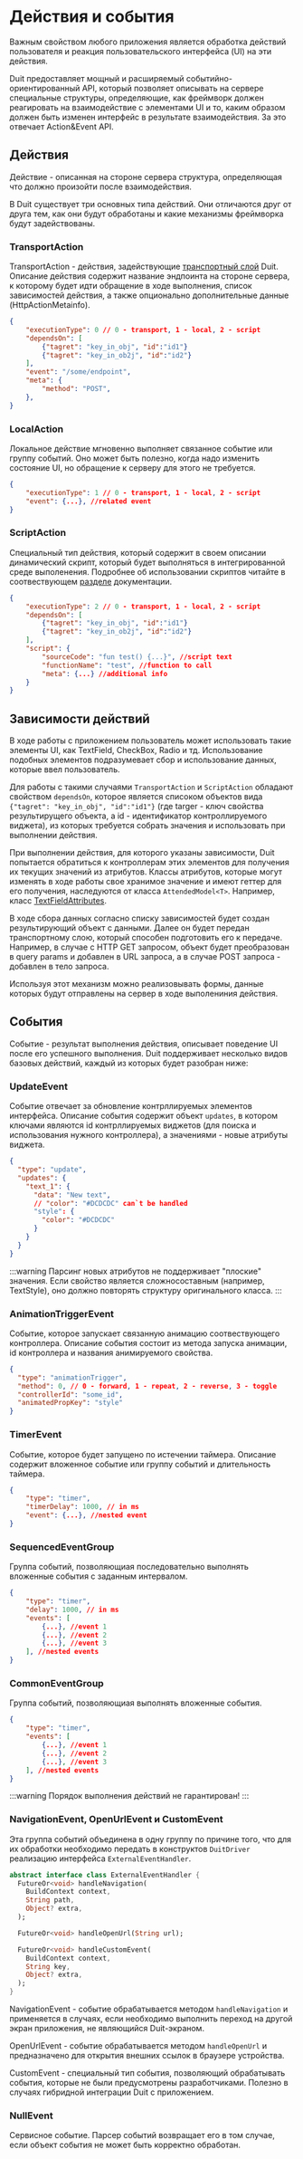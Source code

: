# Действия и события

Важным свойством любого приложения является обработка действий пользователя и реакция пользовательского интерфейса (UI) на эти действия.

Duit предоставляет мощный и расширяемый событийно-ориентированный API, который позволяет описывать на сервере специальные структуры, определяющие, как фреймворк должен реагировать на взаимодействие с элементами UI и то, каким образом должен быть изменен интерфейс в результате взаимодействия. За это отвечает Action&Event API.

## Действия

Действие - описанная на стороне сервера структура, определяющая что должно произойти после взаимодействия.

В Duit существует три основных типа действий. Они отличаются друг от друга тем, как они будут обработаны и какие механизмы фреймворка будут задействованы.

### TransportAction

TransportAction - действия, задействующие [транспортный слой](/docs/core_concepts/transport_layer) Duit. Описание действия содержит название эндпоинта на стороне сервера, к которому будет идти обращение в ходе выполнения, список зависимостей действия, а также опционально дополнительные данные (HttpActionMetainfo).

```json
{
    "executionType": 0 // 0 - transport, 1 - local, 2 - script
    "dependsOn": [
        {"tagret": "key_in_obj", "id":"id1"}
        {"tagret": "key_in_ob2j", "id":"id2"}
    ],
    "event": "/some/endpoint",
    "meta": {
        "method": "POST",
    },
}
```

### LocalAction

Локальное действие мгновенно выполняет связанное событие или группу событий. Оно может быть полезно, когда надо изменить состояние UI, но обращение к серверу для этого не требуется.

```json
{
    "executionType": 1 // 0 - transport, 1 - local, 2 - script
    "event": {...}, //related event
}
```

### ScriptAction

Специальный тип действия, который содержит в своем описании динамический скрипт, который будет выполняться в интегрированной среде выполенения. Подробнее об использовании скриптов читайте в соотвествующем [разделе](/docs/advanced_tech//scripting.md) документации.

```json
{
    "executionType": 2 // 0 - transport, 1 - local, 2 - script
    "dependsOn": [
        {"tagret": "key_in_obj", "id":"id1"}
        {"tagret": "key_in_ob2j", "id":"id2"}
    ],
    "script": {
        "sourceCode": "fun test() {...}", //script text
        "functionName": "test", //function to call
        "meta": {...} //additional info
    }
}
```

## Зависимости действий

В ходе работы с приложением пользователь может использовать такие элементы UI, как TextField, CheckBox, Radio и тд. Использование подобных элементов подразумевает сбор и использование данных, которые ввел пользователь.

Для работы с такими случаями `TransportAction` и `ScriptAction` обладают свойством `dependsOn`, которое является списоком объектов вида `{"tagret": "key_in_obj", "id":"id1"}` (где targer - ключ свойства результирущего объекта, а id - идентификатор контроллируемого виджета), из которых требуется собрать значения и использовать при выполнении действия.

При выполнении действия, для которого указаны зависимости, Duit попытается обратиться к контроллерам этих элементов для получения их текущих значений из атрибутов. Классы атрибутов, которые могут изменять в ходе работы свое хранимое значение и имеют геттер для его получения, наследуются от класса `AttendedModel<T>`. Например, класс [TextFieldAttributes](https://github.com/Duit-Foundation/flutter_duit/blob/main/lib/src/attributes/text_field_attrs.dart).

В ходе сбора данных согласно списку зависимостей будет создан результирующий объект с данными. Далее он будет передан транспортному слою, который способен подготовить его к передаче. Например, в случае с HTTP GET запросом, объект будет преобразован в query params и добавлен в URL запроса, а в случае POST запроса - добавлен в тело запроса.

Используя этот механизм можно реализовывать формы, данные которых будут отправлены на сервер в ходе выполениния действия.

## События

Событие - результат выполнения действия, описывает поведение UI после его успешного выполнения.
Duit поддерживает несколько видов базовых действий, каждый из которых будет разобран ниже:

### UpdateEvent

Событие отвечает за обновление контрллируемых элементов интерфейса. Описание события содержит объект `updates`,
в котором ключами являются id контрллируемых виджетов (для поиска и использования нужного контроллера), а значениями - новые атрибуты виджета.

```json
{
  "type": "update",
  "updates": {
    "text_1": {
      "data": "New text",
      // "color": "#DCDCDC" сan`t be handled
      "style": {
        "color": "#DCDCDC"
      }
    }
  }
}
```

:::warning
Парсинг новых атрибутов не поддерживает "плоские" значения. Если свойство является сложносоставным (например, TextStyle), оно должно повторять структуру оригинального класса.
:::

### AnimationTriggerEvent

Событие, которое запускает связанную анимацию соотвествующего контроллера. Описание события состоит из метода запуска анимации, id контроллера и названия анимируемого свойства.

```json
{
  "type": "animationTrigger",
  "method": 0, // 0 - forward, 1 - repeat, 2 - reverse, 3 - toggle
  "controllerId": "some_id",
  "animatedPropKey": "style"
}
```

### TimerEvent

Событие, которое будет запущено по истечении таймера. Описание содержит вложенное событие или группу событий и длительность таймера.

```json
{
    "type": "timer",
    "timerDelay": 1000, // in ms
    "event": {...}, //nested event
}
```

### SequencedEventGroup

Группа событий, позволяющиая последовательно выполнять вложенные события с заданным интервалом.

```json
{
    "type": "timer",
    "delay": 1000, // in ms
    "events": [
        {...}, //event 1
        {...}, //event 2
        {...}, //event 3
    ], //nested events
}
```

### CommonEventGroup

Группа событий, позволяющиая выполнять вложенные события.

```json
{
    "type": "timer",
    "events": [
        {...}, //event 1
        {...}, //event 2
        {...}, //event 3
    ], //nested events
}
```

:::warning
Порядок выполнения действий не гарантирован!
:::

### NavigationEvent, OpenUrlEvent и CustomEvent

Эта группа событий объединена в одну группу по причине того, что для их обработки необходимо передать в конструктов `DuitDriver` реализацию интерфейса `ExternalEventHandler`.

```dart
abstract interface class ExternalEventHandler {
  FutureOr<void> handleNavigation(
    BuildContext context,
    String path,
    Object? extra,
  );

  FutureOr<void> handleOpenUrl(String url);

  FutureOr<void> handleCustomEvent(
    BuildContext context,
    String key,
    Object? extra,
  );
}
```

NavigationEvent - событие обрабатывается методом `handleNavigation` и применяется в случаях, если необходимо выполнить переход на другой экран приложения, не являющийся Duit-экраном.

OpenUrlEvent - событие обрабатывается методом `handleOpenUrl` и предназначено для открытия внешних ссылок в браузере устройства.

CustomEvent - специальный тип события, позволяющий обрабатывать события, которые не были предусмотрены разработчиками. Полезно в случаях гибридной интеграции Duit с приложением.

### NullEvent

Сервисное событие. Парсер событий возвращает его в том случае, если объект события не может быть корректно обработан.
